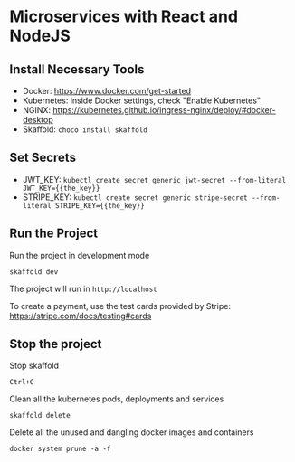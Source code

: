 # Microservices with React and NodeJS

## Install Necessary Tools

  - Docker: https://www.docker.com/get-started
  - Kubernetes: inside Docker settings, check "Enable Kubernetes"
  - NGINX: https://kubernetes.github.io/ingress-nginx/deploy/#docker-desktop
  - Skaffold: `choco install skaffold`

## Set Secrets

  - JWT_KEY: `kubectl create secret generic jwt-secret --from-literal JWT_KEY={{the_key}}`
  - STRIPE_KEY: `kubectl create secret generic stripe-secret --from-literal STRIPE_KEY={{the_key}}`

## Run the Project

Run the project in development mode

```
skaffold dev
```
The project will run in `http://localhost`

To create a payment, use the test cards provided by Stripe: https://stripe.com/docs/testing#cards

## Stop the project

Stop skaffold
```
Ctrl+C
```
Clean all the kubernetes pods, deployments and services
```
skaffold delete
```
Delete all the unused and dangling docker images and containers
```
docker system prune -a -f
```
